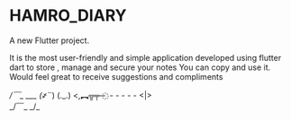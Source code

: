 # HAMRO_DIARY


A new Flutter project.

It is the most user-friendly and simple application developed using flutter dart to store , manage and secure your notes 
You can copy and use it.
Would feel great to receive suggestions and compliments 




_/﹋\_                   ___ 
(҂`_´)                  (._.)
<,︻╦╤─ ҉ - - - - -      <|>    
_/﹋\_                   _/\_



